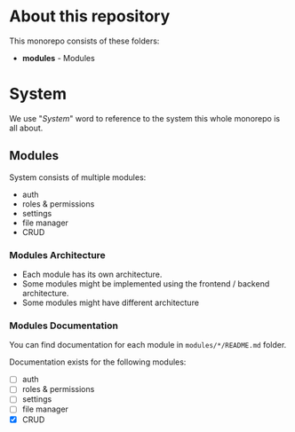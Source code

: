 # About this repository

This monorepo consists of these folders:

- **modules** - Modules

# System

We use "*System*" word to reference to the system this whole monorepo is all about.

## Modules

System consists of multiple modules:

- auth
- roles & permissions
- settings
- file manager
- CRUD

### Modules Architecture

- Each module has its own architecture.
- Some modules might be implemented using the frontend / backend architecture.
- Some modules might have different architecture

### Modules Documentation

You can find documentation for each module in `modules/*/README.md` folder.

Documentation exists for the following modules:

- [ ] auth
- [ ] roles & permissions
- [ ] settings
- [ ] file manager
- [X] CRUD
